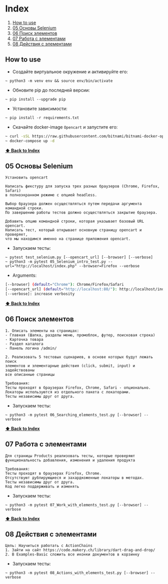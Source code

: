 # Index
1. [How to use](#how-to-use)
2. [05 Основы Selenium](#selenium-intro)
3. [06 Поиск элементов](#searching_elements)
4. [07 Работа с элементами](#work-with-elements)
5. [08 Действия с элементами](#actions-with-elements)

## How to use
* Создайте виртуальное окружение и активируйте его:
```shell script
~ python3 -m venv env && source env/bin/activate
```
* Обновите pip до последней версии:
```shell script
~ pip install --upgrade pip
```
* Установите зависимости:
```shell script
~ pip install -r requirements.txt
```

* Скачайте docker-image `Opencart` и запустите его:
```sh
~ curl -sSL https://raw.githubusercontent.com/bitnami/bitnami-docker-opencart/master/docker-compose.yml > docker-compose.yml
~ docker-compose up -d
```


**[⬆ Back to Index](#index)**
## 05 Основы Selenium

```
Установить opencart

Написать фикстуру для запуска трех разных браузеров (Chrome, Firefox, Safari)
в полноэкранном режиме с опцией headless. 

Выбор браузера должен осуществляться путем передачи аргумента командной строки.
По завершению работы тестов должно осуществляться закрытие браузера.

Добавить опцию командной строки, которая указывает базовый URL opencart.
Написать тест, который открывает основную страницу opencart и проверяет, 
что мы находимся именно на странице приложения opencart.
```

* Запускаем тесты:
```shell script
~ pytest test_selenium.py [--opencart_url] [--browser] [--verbose]
~ python3 -m pytest 05_Selenium_intro_test.py --url="http://localhost/index.php" --browser=Firefox --verbose
```
* Arguments:
```sh
[--browser] (default="Chrome"): Chrome/Firefox/Safari
[--opencart_url] (default="http://localhost:80/"): http://localhost/index.php
[--verbose]: increase verbosity
```


**[⬆ Back to Index](#index)**
## 06 Поиск элементов

```
1. Описать элементы на страницах: 
- Главная (Шапка, разделы меню, промоблок, футер, поисковая строка)
- Карточка товара 
- Раздел каталога
- Панель логина /admin/

2. Реализовать 5 тестовых сценариев, в основе которых будут лежать поиск 
элементов и элементарные действия (click, submit, input) и задействованы 
все описанные страницы

Требования:
Тесты проходят в браузерах Firefox, Chrome, Safari - опционально.
Локаторы используются из отдельного пакета с локаторами.
Тесты независимы друг от друга.
```
* Запускаем тесты:
```shell script
~ python3 -m pytest 06_Searching_elements_test.py [--browser] --verbose
```


**[⬆ Back to Index](#index)**
## 07 Работа с элементами

```
Для страницы Products реализовать тесты, которые проверяют 
функциональность добавления, изменения и удаления продукта

Требования:
Тесты проходят в браузерах Firefox, Chrome.
Отсутствуют дублирующиеся и захардкоженные локаторы в методах.
Тесты независимы друг от друга.
Код легко поддерживать и изменять
```
* Запускаем тесты:
```shell script
~ python3 -m pytest 07_Work_with_elements_test.py [--browser] --verbose
```


**[⬆ Back to Index](#index)**
## 08 Действия с элементами
```
Цель: Научиться работать с ActionChains
1. Зайти на сайт https://code.makery.ch/library/dart-drag-and-drop/
2. В Examples-Basic сложить все иконки документов в корзинку
```
* Запускаем тесты:
```shell script
~ python3 -m pytest 08_Actions_with_elements_test.py [--browser] --verbose
```